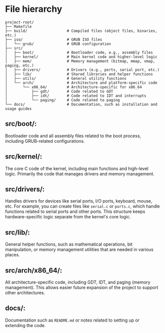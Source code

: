 
# File hierarchy

```
project-root/
├── Makefile
├── build/                  # Compiled files (object files, binaries, etc.)
├── iso/                    # GRUB ISO files
│   └── grub/               # GRUB configuration
├── src/
│   ├── boot/               # Bootloader code, e.g., assembly files
│   ├── kernel/             # Main kernel code and higher-level logic
│   ├── mem/                # Memory management (bitmap, mmap, vmap, paging, etc.)
│   ├── drivers/            # Drivers (e.g., ports, serial port, etc.)
│   ├── lib/                # Shared libraries and helper functions
│   ├── utils/              # General utility functions
│   └── arch/               # Architecture and platform-specific code
│       └── x86_64/         # Architecture-specific for x86_64
│           ├── gdt/        # Code related to GDT
│           ├── idt/        # Code related to IDT and interrupts
│           └── paging/     # Code related to paging
└── docs/                   # Documentation, such as installation and usage guides
```

## src/boot/:
Bootloader code and all assembly files related to the boot process, including GRUB-related configurations.

## src/kernel/:
The core C code of the kernel, including main functions and high-level logic. Primarily the code that manages drivers and memory management.

## src/drivers/:
Handles drivers for devices like serial ports, I/O ports, keyboard, mouse, etc. For example, you can create files like `serial.c` or `ports.c`, which handle functions related to serial ports and other ports. This structure keeps hardware-specific logic separate from the kernel's core logic.

## src/lib/:
General helper functions, such as mathematical operations, bit manipulation, or memory management utilities that are needed in various places.

## src/arch/x86_64/:
All architecture-specific code, including GDT, IDT, and paging (memory management). This allows easier future expansion of the project to support other architectures.

## docs/:
Documentation such as `README.md` or notes related to setting up or extending the code.

